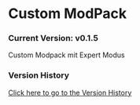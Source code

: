 # Custom ModPack

### Current Version: v0.1.5

Custom Modpack mit Expert Modus

### Version History

[Click here to go to the Version History](VERSIONS.md)
